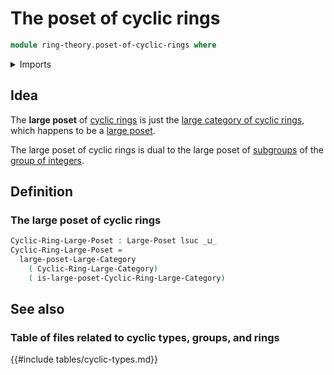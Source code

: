 # The poset of cyclic rings

```agda
module ring-theory.poset-of-cyclic-rings where
```

<details><summary>Imports</summary>

```agda
open import foundation.universe-levels

open import order-theory.large-posets

open import ring-theory.category-of-cyclic-rings
```

</details>

## Idea

The **large poset** of [cyclic rings](ring-theory.cyclic-rings.md) is just the
[large category of cyclic rings](ring-theory.category-of-cyclic-rings.md), which
happens to be a [large poset](order-theory.large-posets.md).

The large poset of cyclic rings is dual to the large poset of
[subgroups](group-theory.subgroups.md) of the
[group of integers](elementary-number-theory.group-of-integers.md).

## Definition

### The large poset of cyclic rings

```agda
Cyclic-Ring-Large-Poset : Large-Poset lsuc _⊔_
Cyclic-Ring-Large-Poset =
  large-poset-Large-Category
    ( Cyclic-Ring-Large-Category)
    ( is-large-poset-Cyclic-Ring-Large-Category)
```

## See also

### Table of files related to cyclic types, groups, and rings

{{#include tables/cyclic-types.md}}
